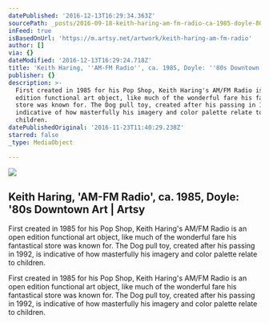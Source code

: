 ```yaml
---
datePublished: '2016-12-13T16:29:34.363Z'
sourcePath: _posts/2016-09-18-keith-haring-am-fm-radio-ca-1985-doyle-80s-downtown.md
inFeed: true
isBasedOnUrl: 'https://m.artsy.net/artwork/keith-haring-am-fm-radio'
author: []
via: {}
dateModified: '2016-12-13T16:29:24.718Z'
title: 'Keith Haring, ''AM-FM Radio'', ca. 1985, Doyle: ''80s Downtown Art | Artsy'
publisher: {}
description: >-
  First created in 1985 for his Pop Shop, Keith Haring's AM/FM Radio is an open
  edition functional art object, like much of the wonderful fare his fantastical
  store was known for. The Dog pull toy, created after his passing in 1992, is
  indicative of how masterfully his imagery and color palette relate to
  children.
datePublishedOriginal: '2016-11-23T11:40:29.238Z'
starred: false
_type: MediaObject

---
```

<article style=""><img src="https://imgflo.herokuapp.com/graph/2b2431f8e7ba7b0/222d13d47155ad5a03d087841c105955/noop.jpg?input=https%3A%2F%2Fd32dm0rphc51dk.cloudfront.net%2FVPtyuyobiCBcPnBbc2okMA%2Fnormalized.jpg" /><h1>Keith Haring, 'AM-FM Radio', ca. 1985, Doyle: '80s Downtown Art | Artsy</h1><p>First created in 1985 for his Pop Shop, Keith Haring's AM/FM Radio is an open edition functional art object, like much of the wonderful fare his fantastical store was known for. The Dog pull toy, created after his passing in 1992, is indicative of how masterfully his imagery and color palette relate to children.</p></article>

First created in 1985 for his Pop Shop, Keith Haring's AM/FM Radio is an open edition functional art object, like much of the wonderful fare his fantastical store was known for. The Dog pull toy, created after his passing in 1992, is indicative of how masterfully his imagery and color palette relate to children.